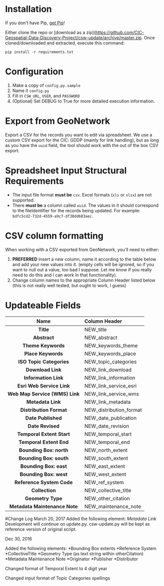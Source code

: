 # Installation
If you don't have Pip, [get Pip](https://pip.pypa.io/en/latest/installing.html)!

Either clone the repo or [download as a zip](https://github.com/CIC-Geospatial-Data-Discovery-Project/csw-update/archive/master.zip. Once cloned/downloaded and extracted, execute this command:

    pip install -r requirements.txt

# Configuration
1. Make a copy of `config.py.sample`
2. Name it `config.py`
3. Fill in `CSW_URL`, `USER`, and `PASSWORD`
4. (Optional) Set DEBUG to True for more detailed execution information.

# Export from GeoNetwork
Export a CSV for the records you want to edit via spreadsheet. We use a custom CSV export for the CIC: GDDP (mainly for link handling), but as long as you have the `uuid` field, the tool should work with the out of the box CSV export.

# Spreadsheet Input Structural Requirements
- The input file format **must be** `csv`. Excel formats (`xls` or `xlsx`) are not supported.
- There **must be** a column called `uuid`. The values in it should correspond to the fileIdentifier for the records being updated. For example: `bdfc5cd2-732d-4559-a9c7-df38dd683aec`.

# CSV column formatting
When working with a CSV exported from GeoNetwork, you'll need to either:
1. **PREFERRED** Insert a new column, name it according to the table below and add your new values into it. (empty cells will be ignored, so if you want to null out a value, too bad I suppose. Let me know if you really need to do this and I can work in that functionality).
2. Change column names to the appropriate Column Header listed below (this is not really well tested, but ought to work, I guess)

# Updateable Fields
| **Name**                       | **Column Header**        |
|:------------------------------:|:-------------------------|
| **Title**                      | NEW_title                |
| **Abstract**                   | NEW_abstract             |
| **Theme Keywords**             | NEW_keywords_theme       |
| **Place Keywords**             | NEW_keywords_place       |
| **ISO Topic Categories**       | NEW_topic_categories     |
| **Download Link**              | NEW_link_download        |
| **Information Link**           | NEW_link_information     |
| **Esri Web Service Link**      | NEW_link_service_esri    |
| **Web Map Service (WMS) Link** | NEW_link_service_wms     |
| **Metadata Link**              | NEW_link_metadata    |
| **Distribution Format**        | NEW_distribution_format  |
| **Date Published**             | NEW_date_publication     |
| **Date Revised**               | NEW_date_revision        |
| **Temporal Extent Start**      | NEW_temporal_start       |
| **Temporal Extent End**        | NEW_temporal_end         |
| **Bounding Box: north**	     | NEW_north_extent         |
| **Bounding Box: south**        | NEW_south_extent         |
| **Bounding Box: east** 	     | NEW_east_extent          |
| **Bounding Box: west**         | NEW_west_extent          |
| **Reference System Code**      | NEW_ref_system           |
| **Collection**	             | NEW_collective_title     |
| **Geometry Type**              | NEW_other_citation       |
| **Metadata Maintenance Note**  | NEW_maintenance_note     |



#Change Log
March 20, 2017
Added the following element:
*Metadata Link*
Development will continue on update.py.  csw-update.py will be kept as reference version of original script.


Dec 30, 2016

Added the following elements:
*Bounding Box extents
*Reference System
*CollectiveTitle
*Geometry Type (as text string within otherCitation)
*Metadata Maintenance Note
*Originator
*Publisher
*Distributor

Changed format of Temporal Extent to 4 digit year

Changed input format of Topic Categories spellings


